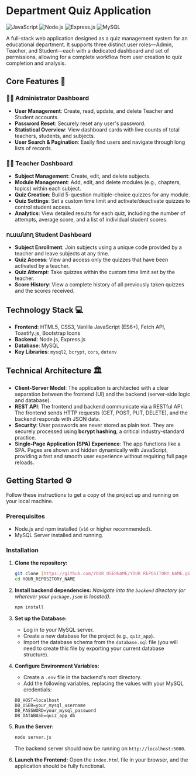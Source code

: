 # Department Quiz Application

![JavaScript](https://img.shields.io/badge/JavaScript-F7DF1E?style=for-the-badge&logo=javascript&logoColor=black)
![Node.js](https://img.shields.io/badge/Node.js-339933?style=for-the-badge&logo=nodedotjs&logoColor=white)
![Express.js](https://img.shields.io/badge/Express.js-000000?style=for-the-badge&logo=express&logoColor=white)
![MySQL](https://img.shields.io/badge/MySQL-4479A1?style=for-the-badge&logo=mysql&logoColor=white)

A full-stack web application designed as a quiz management system for an educational department. It supports three distinct user roles—Admin, Teacher, and Student—each with a dedicated dashboard and set of permissions, allowing for a complete workflow from user creation to quiz completion and analysis.

## Core Features 🚀

### 👨‍💼 Administrator Dashboard
* **User Management**: Create, read, update, and delete Teacher and Student accounts.
* **Password Reset**: Securely reset any user's password.
* **Statistical Overview**: View dashboard cards with live counts of total teachers, students, and subjects.
* **User Search & Pagination**: Easily find users and navigate through long lists of records.

### 👩‍🏫 Teacher Dashboard
* **Subject Management**: Create, edit, and delete subjects.
* **Module Management**: Add, edit, and delete modules (e.g., chapters, topics) within each subject.
* **Quiz Creation**: Build 5-question multiple-choice quizzes for any module.
* **Quiz Settings**: Set a custom time limit and activate/deactivate quizzes to control student access.
* **Analytics**: View detailed results for each quiz, including the number of attempts, average score, and a list of individual student scores.

### ուսանող Student Dashboard
* **Subject Enrollment**: Join subjects using a unique code provided by a teacher and leave subjects at any time.
* **Quiz Access**: View and access only the quizzes that have been activated by a teacher.
* **Quiz Attempt**: Take quizzes within the custom time limit set by the teacher.
* **Score History**: View a complete history of all previously taken quizzes and the scores received.

## Technology Stack 💻

* **Frontend**: HTML5, CSS3, Vanilla JavaScript (ES6+), Fetch API, Toastify.js, Bootstrap Icons
* **Backend**: Node.js, Express.js
* **Database**: MySQL
* **Key Libraries**: `mysql2`, `bcrypt`, `cors`, `dotenv`

## Technical Architecture 🏛️

* **Client-Server Model**: The application is architected with a clear separation between the frontend (UI) and the backend (server-side logic and database).
* **REST API**: The frontend and backend communicate via a RESTful API. The frontend sends HTTP requests (GET, POST, PUT, DELETE), and the backend responds with JSON data.
* **Security**: User passwords are never stored as plain text. They are securely processed using **bcrypt hashing**, a critical industry-standard practice.
* **Single-Page Application (SPA) Experience**: The app functions like a SPA. Pages are shown and hidden dynamically with JavaScript, providing a fast and smooth user experience without requiring full page reloads.

## Getting Started ⚙️

Follow these instructions to get a copy of the project up and running on your local machine.

### Prerequisites

* Node.js and npm installed (`v16` or higher recommended).
* MySQL Server installed and running.

### Installation

1.  **Clone the repository:**
    ```sh
    git clone [https://github.com/YOUR_USERNAME/YOUR_REPOSITORY_NAME.git](https://github.com/YOUR_USERNAME/YOUR_REPOSITORY_NAME.git)
    cd YOUR_REPOSITORY_NAME
    ```

2.  **Install backend dependencies:**
    *Navigate into the `backend` directory (or wherever your `package.json` is located).*
    ```sh
    npm install
    ```

3.  **Set up the Database:**
    * Log in to your MySQL server.
    * Create a new database for the project (e.g., `quiz_app`).
    * Import the database schema from the `database.sql` file (you will need to create this file by exporting your current database structure).

4.  **Configure Environment Variables:**
    * Create a `.env` file in the backend's root directory.
    * Add the following variables, replacing the values with your MySQL credentials:
    ```env
    DB_HOST=localhost
    DB_USER=your_mysql_username
    DB_PASSWORD=your_mysql_password
    DB_DATABASE=quiz_app_db
    ```

5.  **Run the Server:**
    ```sh
    node server.js
    ```
    The backend server should now be running on `http://localhost:5000`.

6.  **Launch the Frontend:**
    Open the `index.html` file in your browser, and the application should be fully functional.
